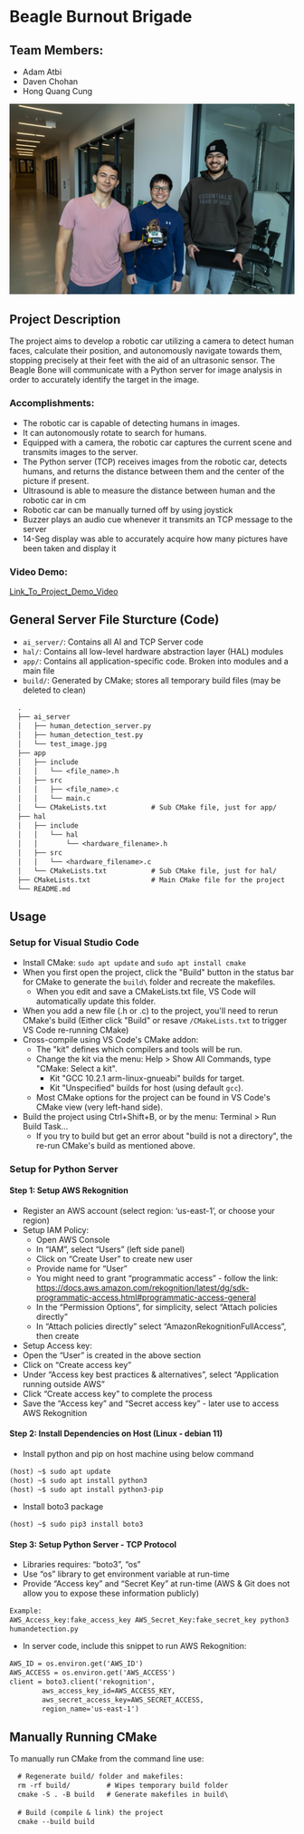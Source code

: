 # Beagle Burnout Brigade
## Team Members:
  - Adam Atbi
  - Daven Chohan
  - Hong Quang Cung

![Team_Image](https://github.com/cungquang/CMPT433_FinalProject/blob/main/2024_04_12%4012_00_02-0809.jpg)

## Project Description

The project aims to develop a robotic car utilizing a camera to detect human faces, calculate
their position, and autonomously navigate towards them, stopping precisely at their feet with the
aid of an ultrasonic sensor. The Beagle Bone will communicate with a Python server for image
analysis in order to accurately identify the target in the image.

### Accomplishments:
 - The robotic car is capable of detecting humans in images.
 - It can autonomously rotate to search for humans.
 - Equipped with a camera, the robotic car captures the current scene and transmits images to the server.
 - The Python server (TCP) receives images from the robotic car, detects humans, and returns the distance between them and the center of the picture if present.
 - Ultrasound is able to measure the distance between human and the robotic car in cm
 - Robotic car can be manually turned off by using joystick
 - Buzzer plays an audio cue whenever it transmits an TCP message to the server
 - 14-Seg display was able to accurately acquire how many pictures have been taken and display it

### Video Demo:

[Link_To_Project_Demo_Video](https://www.youtube.com/watch?v=vF6NraIldHc)

## General Server File Sturcture (Code)

- `ai_server/`: Contains all AI and TCP Server code
- `hal/`: Contains all low-level hardware abstraction layer (HAL) modules
- `app/`: Contains all application-specific code. Broken into modules and a main file
- `build/`: Generated by CMake; stores all temporary build files (may be deleted to clean)

```
  .
  ├── ai_server
  │   ├── human_detection_server.py
  │   ├── human_detection_test.py
  │   └── test_image.jpg
  ├── app
  │   ├── include
  │   │   └── <file_name>.h
  │   ├── src
  │   │   ├── <file_name>.c
  │   │   └── main.c
  │   └── CMakeLists.txt           # Sub CMake file, just for app/
  ├── hal
  │   ├── include
  │   │   └── hal
  │   │       └── <hardware_filename>.h
  │   ├── src
  │   │   └── <hardware_filename>.c
  │   └── CMakeLists.txt           # Sub CMake file, just for hal/
  ├── CMakeLists.txt               # Main CMake file for the project
  └── README.md
```  

## Usage

### Setup for Visual Studio Code
- Install CMake: `sudo apt update` and `sudo apt install cmake`
- When you first open the project, click the "Build" button in the status bar for CMake to generate the `build\` folder and recreate the makefiles.
  - When you edit and save a CMakeLists.txt file, VS Code will automatically update this folder.
- When you add a new file (.h or .c) to the project, you'll need to rerun CMake's build
  (Either click "Build" or resave `/CMakeLists.txt` to trigger VS Code re-running CMake)
- Cross-compile using VS Code's CMake addon:
  - The "kit" defines which compilers and tools will be run.
  - Change the kit via the menu: Help > Show All Commands, type "CMake: Select a kit".
    - Kit "GCC 10.2.1 arm-linux-gnueabi" builds for target.
    - Kit "Unspecified" builds for host (using default `gcc`).
  - Most CMake options for the project can be found in VS Code's CMake view (very left-hand side).
- Build the project using Ctrl+Shift+B, or by the menu: Terminal > Run Build Task...
  - If you try to build but get an error about "build is not a directory", the re-run CMake's build as mentioned above.
 
### Setup for Python Server
 #### Step 1: Setup AWS Rekognition
 
  - Register an AWS account (select region: ‘us-east-1’, or choose your region)
  - Setup IAM Policy:
    - Open AWS Console
    - In “IAM”, select “Users” (left side panel)
    - Click on “Create User” to create new user
    - Provide name for “User”
    - You might need to grant “programmatic access” - follow the link: https://docs.aws.amazon.com/rekognition/latest/dg/sdk-programmatic-access.html#programmatic-access-general	
    - In the “Permission Options”, for simplicity, select “Attach policies directly”
    - In “Attach policies directly” select “AmazonRekognitionFullAccess”, then create
  - Setup Access key:
  - Open the “User” is created in the above section
  - Click on “Create access key”
  - Under “Access key best practices & alternatives”, select “Application running outside AWS”
  - Click “Create access key” to complete the process
  - Save the “Access key” and “Secret access key” - later use to access AWS Rekognition

#### Step 2: Install Dependencies on Host (Linux - debian 11)
  - Install python and pip on host machine using below command
```
(host) ~$ sudo apt update
(host) ~$ sudo apt install python3
(host) ~$ sudo apt install python3-pip
```
  - Install boto3 package
```
(host) ~$ sudo pip3 install boto3
```

#### Step 3: Setup Python Server - TCP Protocol

 - Libraries requires: “boto3”, “os”
 - Use “os” library to get environment variable at run-time
 - Provide “Access key” and “Secret Key” at run-time (AWS & Git does not allow you to expose these information publicly)
```
Example:
AWS_Access_key:fake_access_key AWS_Secret_Key:fake_secret_key python3 humandetection.py
``` 

 - In server code, include this snippet to run AWS Rekognition:
```
AWS_ID = os.environ.get('AWS_ID')
AWS_ACCESS = os.environ.get('AWS_ACCESS')
client = boto3.client('rekognition', 
        aws_access_key_id=AWS_ACCESS_KEY,
        aws_secret_access_key=AWS_SECRET_ACCESS,
        region_name='us-east-1')
``` 
 
## Manually Running CMake

To manually run CMake from the command line use:

```shell
  # Regenerate build/ folder and makefiles:
  rm -rf build/         # Wipes temporary build folder
  cmake -S . -B build   # Generate makefiles in build\

  # Build (compile & link) the project
  cmake --build build
```
